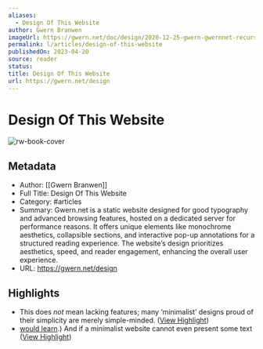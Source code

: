 ```yaml
---
aliases:
  - Design Of This Website
author: Gwern Branwen
imageUrl: https://gwern.net/doc/design/2020-12-25-gwern-gwernnet-recursivepopups.png
permalink: l/articles/design-of-this-website
publishedOn: 2023-04-20
source: reader
status: 
title: Design Of This Website
url: https://gwern.net/design
---
```

# Design Of This Website

![rw-book-cover](https://gwern.net/doc/design/2020-12-25-gwern-gwernnet-recursivepopups.png)

## Metadata

- Author: [[Gwern Branwen]]
- Full Title: Design Of This Website
- Category: #articles
- Summary: Gwern.net is a static website designed for good typography and advanced browsing features, hosted on a dedicated server for performance reasons. It offers unique elements like monochrome aesthetics, collapsible sections, and interactive pop-up annotations for a structured reading experience. The website’s design prioritizes aesthetics, speed, and reader engagement, enhancing the overall user experience.
- URL: https://gwern.net/design

## Highlights

- This does _not_ mean lacking features; many ‘minimalist’ designs proud of their simplicity are merely simple-minded. ([View Highlight](https://read.readwise.io/read/01jfzyg507jk92zvn7f8mjbpzz))
- [would learn⁠](https://en.wikipedia.org/wiki/How_Buildings_Learn).) And if a minimalist website cannot even present some text ([View Highlight](https://read.readwise.io/read/01jg00e0xywv2vxb09hnp759kh))
